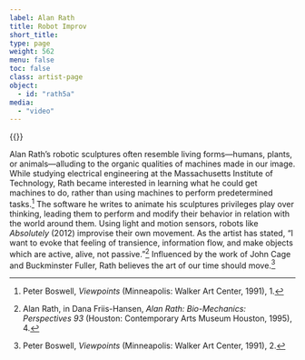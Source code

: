 ```yaml
---
label: Alan Rath
title: Robot Improv
short_title:
type: page
weight: 562
menu: false
toc: false
class: artist-page
object:
  - id: "rath5a"
media:
  - "video"
---
```

{{<q-figure id="rath5a" >}}

Alan Rath’s robotic sculptures often resemble living forms—humans, plants, or animals—alluding to the organic qualities of machines made in our image. While studying electrical engineering at the Massachusetts Institute of Technology, Rath became interested in learning what he could get machines to do, rather than using machines to perform predetermined tasks.[^1] The software he writes to animate his sculptures privileges play over thinking, leading them to perform and modify their behavior in relation with the world around them. Using light and motion sensors, robots like *Absolutely* (2012) improvise their own movement. As the artist has stated, “I want to evoke that feeling of transience, information flow, and make objects which are active, alive, not passive.”[^2] Influenced by the work of John Cage and Buckminster Fuller, Rath believes the art of our time should move.[^3]

[^1]: Peter Boswell, *Viewpoints* (Minneapolis: Walker Art Center, 1991), 1.

[^2]: Alan Rath, in Dana Friis-Hansen, *Alan Rath: Bio-Mechanics: Perspectives 93* (Houston: Contemporary Arts Museum Houston, 1995), 4.

[^3]: Peter Boswell, *Viewpoints* (Minneapolis: Walker Art Center, 1991), 2.
